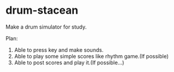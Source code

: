 # drum-stacean

Make a drum simulator for study.

Plan:
1. Able to press key and make sounds.
2. Able to play some simple scores like rhythm game.(If possible)
3. Able to post scores and play it.(If possible...)